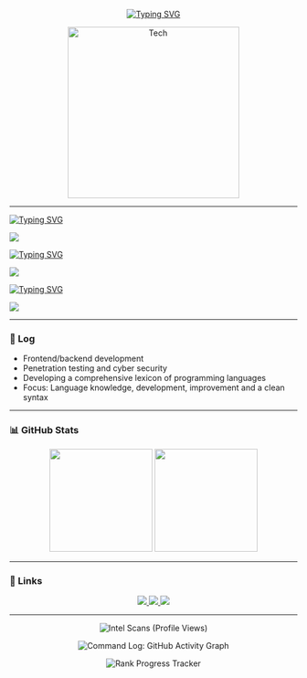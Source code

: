 <p align="center">
<a href="https://git.io/typing-svg"><img src="https://readme-typing-svg.herokuapp.com?font=Share+Tech&size=30&pause=1000&color=97BA01&center=true&vCenter=true&repeat=false&width=435&lines=HazyGravy" alt="Typing SVG" /></a>
</p>

<p align="center">
  <img src="https://media0.giphy.com/media/v1.Y2lkPTc5MGI3NjExNnowZjZ2aDh2M2xjcmphcDVycW16MDNhNTZlYXR3ZGQ5bWEycDhuaCZlcD12MV9pbnRlcm5hbF9naWZfYnlfaWQmY3Q9Zw/uPzrss8KmiKND7QzFM/giphy.gif" width="300" alt="Tech" />
</p>

---

<a href="https://git.io/typing-svg"><img src="https://readme-typing-svg.herokuapp.com?font=Share+Tech&size=25&pause=1000&color=63EAF7&repeat=false&width=435&lines=%3C%2F%3E+Programming" alt="Typing SVG" /></a>
<p>
  <img src="https://skillicons.dev/icons?i=html,js,java,python,git,github,linux,raspberrypi" />
</p>

<a href="https://git.io/typing-svg"><img src="https://readme-typing-svg.herokuapp.com?font=Share+Tech&size=25&pause=1000&color=63EAF7&repeat=false&width=435&lines=%3C%2F%3E+Still+in+Development" alt="Typing SVG" /></a>
<p>
  <img src="https://skillicons.dev/icons?i=c,cs,cpp,css,vscode,visualstudio,react,nextjs,nodejs,docker,tailwind" />
</p>

<a href="https://git.io/typing-svg"><img src="https://readme-typing-svg.herokuapp.com?font=Share+Tech&size=25&pause=1000&color=63EAF7&repeat=false&width=435&lines=%3C%2F%3E+Other" alt="Typing SVG" /></a>
<p>
  <img src="https://skillicons.dev/icons?i=ps,ae,redhat,ubuntu,kali,windows" />
</p>

---

### 🧱 Log

- Frontend/backend development
- Penetration testing and cyber security
- Developing a comprehensive lexicon of programming languages  
- Focus: Language knowledge, development, improvement and a clean syntax

---

### 📊 GitHub Stats

<p align="center">
  <img src="https://github-readme-stats.vercel.app/api?username=HazyGravy&show_icons=true&hide_border=true&theme=merko" height="180em"/>
  <img src="https://github-readme-streak-stats.herokuapp.com/?user=HazyGravy&hide_border=true&theme=merko&ring=FF4F4F&fire=FF4F4F" height="180em"/>
</p>

---

### 🔗 Links

<p align="center">
  <a href="https://github.com/HazyGravy">
    <img src="https://img.shields.io/badge/GitHub%20Base-0D1117?style=for-the-badge&logo=github&logoColor=white" />
  </a>
  <a href="mailto:skilledgravy@yahoo.com">
    <img src="https://img.shields.io/badge/%20Comms-DB4437?style=for-the-badge&logo=gmail&logoColor=white" />
  </a>
  <a href="https://hazygravy.neocities.org/">
    <img src="https://img.shields.io/badge/Intel%20Network-0A66C2?style=for-the-badge&logo=linkedin&logoColor=white" />
  </a>
</p>

---

<p align="center">
  <img src="https://komarev.com/ghpvc/?username=HazyGravy&color=red" alt="Intel Scans (Profile Views)"/>
</p>

<p align="center">
  <img src="https://github-readme-activity-graph.vercel.app/graph?username=HazyGravy&theme=github-compact&hide_border=true&color=FF4F4F" alt="Command Log: GitHub Activity Graph"/>
</p>

<p align="center">
  <img src="https://github-profile-trophy.vercel.app/?username=HazyGravy&theme=gruvbox&margin-w=10&row=1&no-frame=true" alt="Rank Progress Tracker"/>
</p>
